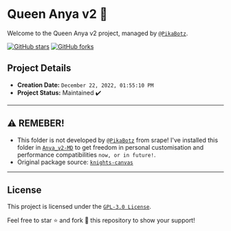 # Queen Anya v2 🎀

Welcome to the Queen Anya v2 project, managed by [`@PikaBotz`](https://github.com/PikaBotz).

[![GitHub stars](https://img.shields.io/github/stars/PikaBotz/anya_v2-MD?style=social)](https://github.com/PikaBotz/anya_v2-MD/stargazers)
[![GitHub forks](https://img.shields.io/github/forks/PikaBotz/anya_v2-MD?style=social)](https://github.com/PikaBotz/anya_v2-MD/network/members)

## Project Details

- **Creation Date:** `December 22, 2022, 01:55:10 PM`
- **Project Status:** Maintained ✔️

---

## ⚠️ REMEBER!

- This folder is not developed by [`@PikaBotz`](https://github.com/PikaBotz) from srape! I've installed this folder in [`Anya_v2-MD`](https://github.com/PikaBotz/anya_v2-MD) to get freedom in personal customisation and performance compatibilities `now, or in future!`.
- Original package source: [`knights-canvas`](https://www.npmjs.com/package/knights-canvas)
---

## License

This project is licensed under the [`GPL-3.0 License`](LICENSE).

Feel free to star ⭐ and fork 🍴 this repository to show your support!
